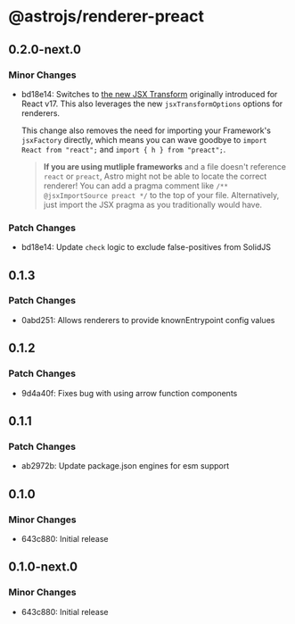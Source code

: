 # @astrojs/renderer-preact

## 0.2.0-next.0

### Minor Changes

- bd18e14: Switches to [the new JSX Transform](https://reactjs.org/blog/2020/09/22/introducing-the-new-jsx-transform.html) originally introduced for React v17. This also leverages the new `jsxTransformOptions` options for renderers.

  This change also removes the need for importing your Framework's `jsxFactory` directly, which means you can wave goodbye to `import React from "react";` and `import { h } from "preact";`.

  > **If you are using mutliple frameworks** and a file doesn't reference `react` or `preact`, Astro might not be able to locate the correct renderer! You can add a pragma comment like `/** @jsxImportSource preact */` to the top of your file. Alternatively, just import the JSX pragma as you traditionally would have.

### Patch Changes

- bd18e14: Update `check` logic to exclude false-positives from SolidJS

## 0.1.3

### Patch Changes

- 0abd251: Allows renderers to provide knownEntrypoint config values

## 0.1.2

### Patch Changes

- 9d4a40f: Fixes bug with using arrow function components

## 0.1.1

### Patch Changes

- ab2972b: Update package.json engines for esm support

## 0.1.0

### Minor Changes

- 643c880: Initial release

## 0.1.0-next.0

### Minor Changes

- 643c880: Initial release
